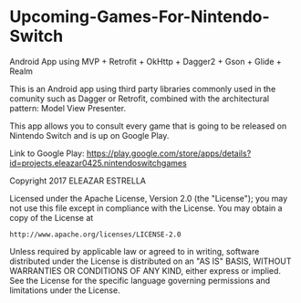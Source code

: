 # Upcoming-Games-For-Nintendo-Switch
Android App using MVP + Retrofit + OkHttp + Dagger2 + Gson + Glide + Realm


This is an Android app using third party libraries commonly used in the comunity such as Dagger or Retrofit,
combined with the architectural pattern: Model View Presenter.

This app allows you to consult every game that is going to be released on Nintendo Switch and is up on Google Play.

Link to Google Play: https://play.google.com/store/apps/details?id=projects.eleazar0425.nintendoswitchgames

Copyright 2017 ELEAZAR ESTRELLA

Licensed under the Apache License, Version 2.0 (the "License");
you may not use this file except in compliance with the License.
You may obtain a copy of the License at

    http://www.apache.org/licenses/LICENSE-2.0

Unless required by applicable law or agreed to in writing, software
distributed under the License is distributed on an "AS IS" BASIS,
WITHOUT WARRANTIES OR CONDITIONS OF ANY KIND, either express or implied.
See the License for the specific language governing permissions and
limitations under the License.
